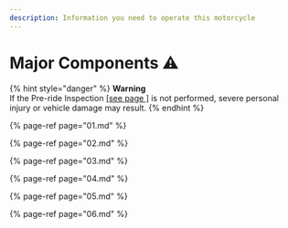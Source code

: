 ```yaml
---
description: Information you need to operate this motorcycle
---
```


# Major Components ⚠️

{% hint style="danger" %}
**Warning**  
If the Pre-ride Inspection [\[see page \]](../06) is not performed, severe personal injury or vehicle damage may result.
{% endhint %}

{% page-ref page="01.md" %}

{% page-ref page="02.md" %}

{% page-ref page="03.md" %}

{% page-ref page="04.md" %}

{% page-ref page="05.md" %}

{% page-ref page="06.md" %}

